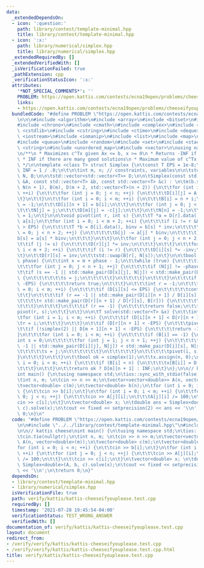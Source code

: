 ```yaml
---
data:
  _extendedDependsOn:
  - icon: ':question:'
    path: library/contest/template-minimal.hpp
    title: library/contest/template-minimal.hpp
  - icon: ':x:'
    path: library/numerical/simplex.hpp
    title: library/numerical/simplex.hpp
  _extendedRequiredBy: []
  _extendedVerifiedWith: []
  _isVerificationFailed: true
  _pathExtension: cpp
  _verificationStatusIcon: ':x:'
  attributes:
    '*NOT_SPECIAL_COMMENTS*': ''
    PROBLEM: https://open.kattis.com/contests/ecna19open/problems/cheeseifyouplease
    links:
    - https://open.kattis.com/contests/ecna19open/problems/cheeseifyouplease
  bundledCode: "#define PROBLEM \"https://open.kattis.com/contests/ecna19open/problems/cheeseifyouplease\"\
    \n\n\n#include <algorithm>\n#include <array>\n#include <bitset>\n#include <cassert>\n\
    #include <chrono>\n#include <cmath>\n#include <complex>\n#include <cstdio>\n#include\
    \ <cstdlib>\n#include <cstring>\n#include <ctime>\n#include <deque>\n#include\
    \ <iostream>\n#include <iomanip>\n#include <list>\n#include <map>\n#include <numeric>\n\
    #include <queue>\n#include <random>\n#include <set>\n#include <stack>\n#include\
    \ <string>\n#include <unordered_map>\n#include <vector>\n\nusing namespace std;\n\
    \n/**\n * Maximizes c^Tx given Ax <= b, x >= 0\n * Returns -INF if no solution\n\
    \ * INF if there are many good solutions\n * Maximum value of c^Tx otherwise\n\
    \ */\n\ntemplate <class T> struct Simplex {\n\tconst T EPS = 1e-8;\n\tconst T\
    \ INF = 1 / .0;\n\t\n\tint m, n; // constraints, variables\n\n\tstd::vector<int>\
    \ N, B;\n\n\tstd::vector<std::vector<T>> D;\n\n\tSimplex(const std::vector<std::vector<T>>\
    \ &A, const std::vector<T> &b, const std::vector<T> &c) : \n\tm(b.size()), n(c.size()),\
    \ N(n + 1), B(m), D(m + 2, std::vector<T>(n + 2)) {\n\t\tfor (int i = 0; i < m;\
    \ ++i) {\n\t\t\tfor (int j = 0; j < n; ++j) {\n\t\t\t\tD[i][j] = A[i][j];\n\t\t\
    \t}\n\t\t}\n\t\tfor (int i = 0; i < m; ++i) {\n\t\t\tB[i] = n + i;\n\t\t\tD[i][n]\
    \ = -1;\n\t\t\tD[i][n + 1] = b[i];\n\t\t}\n\t\tfor (int j = 0; j < n; ++j) {\n\
    \t\t\tN[j] = j;\n\t\t\tD[m][j] = -c[j];\n\t\t}\n\t\tN[n] = -1;\n\t\tD[m + 1][n]\
    \ = 1;\n\t}\n\n\tvoid pivot(int r, int s) {\n\t\tT *a = D[r].data(), inv = 1 /\
    \ a[s];\n\t\tfor (int i = 0; i < m + 2; ++i) {\n\t\t\tif (i != r && std::abs(D[i][s])\
    \ > EPS) {\n\t\t\t\tT *b = D[i].data(), binv = b[s] * inv;\n\t\t\t\tfor (int j\
    \ = 0; j < n + 2; ++j) {\n\t\t\t\t\tb[j] -= a[j] * binv;\n\t\t\t\t}\n\t\t\t\t\
    b[s] = a[s] * binv;\n\t\t\t}\n\t\t}\n\t\tfor (int j = 0; j < n + 2; ++j) {\n\t\
    \t\tif (j != s) {\n\t\t\t\tD[r][j] *= inv;\n\t\t\t}\n\t\t}\n\t\tfor (int i = 0;\
    \ i < m + 2; ++i) {\n\t\t\tif (i != r) {\n\t\t\t\tD[i][s] *= -inv;\n\t\t\t}\n\t\
    \t}\n\t\tD[r][s] = inv;\n\t\tstd::swap(B[r], N[s]);\n\t}\n\n\tbool simplex(int\
    \ phase) {\n\t\tint x = m + phase - 1;\n\t\twhile (true) {\n\t\t\tint s = -1;\n\
    \t\t\tfor (int j = 0; j < n + 1; ++j) {\n\t\t\t\tif (N[j] != -phase) {\n\t\t\t\
    \t\tif (s == -1 || std::make_pair(D[x][j], N[j]) < std::make_pair(D[x][s], N[s]))\
    \ {\n\t\t\t\t\t\ts = j;\n\t\t\t\t\t}\n\t\t\t\t}\n\t\t\t}\n\t\t\tif (D[x][s] >=\
    \ -EPS) {\n\t\t\t\treturn true;\n\t\t\t}\n\t\t\tint r = -1;\n\t\t\tfor (int i\
    \ = 0; i < m; ++i) {\n\t\t\t\tif (D[i][s] <= EPS) {\n\t\t\t\t\tcontinue;\n\t\t\
    \t\t}\n\t\t\t\tif (r == -1 || std::make_pair(D[i][n + 1] / D[i][s], B[i]) \n\t\
    \t\t\t\t< std::make_pair(D[r][n + 1] / D[r][s], B[r])) {\n\t\t\t\t\tr = i;\n\t\
    \t\t\t}\n\t\t\t}\n\t\t\tif (r == -1) {\n\t\t\t\treturn false;\n\t\t\t}\n\t\t\t\
    pivot(r, s);\n\t\t}\n\t}\n\n\tT solve(std::vector<T> &x) {\n\t\tint r = 0;\n\t\
    \tfor (int i = 1; i < m; ++i) {\n\t\t\tif (D[i][n + 1] < D[r][n + 1]) {\n\t\t\t\
    \tr = i;\n\t\t\t}\n\t\t}\n\t\tif (D[r][n + 1] < -EPS) {\n\t\t\tpivot(r, n);\n\t\
    \t\tif (!simplex(2) || D[m + 1][n + 1] < -EPS) {\n\t\t\t\treturn -INF;\n\t\t\t\
    }\n\t\t\tfor (int i = 0; i < m; ++i) {\n\t\t\t\tif (B[i] == -1) {\n\t\t\t\t\t\
    int s = 0;\n\t\t\t\t\tfor (int j = 1; j < n + 1; ++j) {\n\t\t\t\t\t\tif (s ==\
    \ -1 || std::make_pair(D[i][j], N[j]) < std::make_pair(D[i][s], N[s])) {\n\t\t\
    \t\t\t\t\ts = j;\n\t\t\t\t\t\t}\n\t\t\t\t\t}\n\t\t\t\t\tpivot(i, s);\n\t\t\t\t\
    }\n\t\t\t}\n\t\t}\n\t\tbool ok = simplex(1);\n\t\tx.assign(n, 0);\n\t\tfor (int\
    \ i = 0; i < m; ++i) {\n\t\t\tif (B[i] < n) {\n\t\t\t\tx[B[i]] = D[i][n + 1];\n\
    \t\t\t}\n\t\t}\n\t\treturn ok ? D[m][n + 1] : INF;\n\t}\n};\n\n// kattis cheese\n\
    int main() {\n\tusing namespace std;\n\tios::sync_with_stdio(false);\n\tcin.tie(nullptr);\n\
    \tint n, m; \n\tcin >> n >> m;\n\tvector<vector<double>> A(n, vector<double>(m));\n\
    \tvector<double> c(m);\n\tvector<double> b(n);\n\tfor (int i = 0; i < n; ++i)\
    \ {\n\t\tcin >> b[i];\n\t}\n\tfor (int i = 0; i < m; ++i) {\n\t\tfor (int j =\
    \ 0; j < n; ++j) {\n\t\t\tcin >> A[j][i];\n\t\t\tA[j][i] /= 100;\n\t\t}\n\t\t\
    cin >> c[i];\n\t}\n\tvector<double> x; \n\tdouble ans = Simplex<double>(A, b,\
    \ c).solve(x);\n\tcout << fixed << setprecision(2) << ans << '\\n';\n\treturn\
    \ 0;\n}\n"
  code: "#define PROBLEM \"https://open.kattis.com/contests/ecna19open/problems/cheeseifyouplease\"\
    \n\n#include \"../../library/contest/template-minimal.hpp\"\n#include \"../../library/numerical/simplex.hpp\"\
    \n\n// kattis cheese\nint main() {\n\tusing namespace std;\n\tios::sync_with_stdio(false);\n\
    \tcin.tie(nullptr);\n\tint n, m; \n\tcin >> n >> m;\n\tvector<vector<double>>\
    \ A(n, vector<double>(m));\n\tvector<double> c(m);\n\tvector<double> b(n);\n\t\
    for (int i = 0; i < n; ++i) {\n\t\tcin >> b[i];\n\t}\n\tfor (int i = 0; i < m;\
    \ ++i) {\n\t\tfor (int j = 0; j < n; ++j) {\n\t\t\tcin >> A[j][i];\n\t\t\tA[j][i]\
    \ /= 100;\n\t\t}\n\t\tcin >> c[i];\n\t}\n\tvector<double> x; \n\tdouble ans =\
    \ Simplex<double>(A, b, c).solve(x);\n\tcout << fixed << setprecision(2) << ans\
    \ << '\\n';\n\treturn 0;\n}"
  dependsOn:
  - library/contest/template-minimal.hpp
  - library/numerical/simplex.hpp
  isVerificationFile: true
  path: verify/kattis/kattis-cheeseifyouplease.test.cpp
  requiredBy: []
  timestamp: '2021-07-28 19:45:54-04:00'
  verificationStatus: TEST_WRONG_ANSWER
  verifiedWith: []
documentation_of: verify/kattis/kattis-cheeseifyouplease.test.cpp
layout: document
redirect_from:
- /verify/verify/kattis/kattis-cheeseifyouplease.test.cpp
- /verify/verify/kattis/kattis-cheeseifyouplease.test.cpp.html
title: verify/kattis/kattis-cheeseifyouplease.test.cpp
---
```

